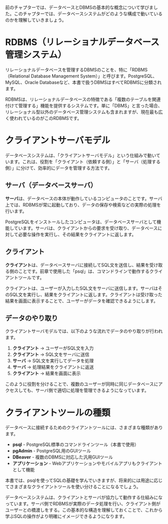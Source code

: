 前のチャプターでは、データベースとDBMSの基本的な概念について学びました。このチャプターでは、データベースシステムがどのような構成で動いているのかを理解していきましょう。

# RDBMS（リレーショナルデータベース管理システム）

リレーショナルデータベースを管理するDBMSのことを、特に「RDBMS（Relational Database Management System）」と呼びます。PostgreSQL、MySQL、Oracle Databaseなど、本書で扱うDBMSはすべてRDBMSに分類されます。

RDBMSは、リレーショナルデータベースの特徴である「複数のテーブルを関連付けて管理する」機能を提供するシステムです。単に「DBMS」と言った場合、リレーショナル型以外のデータベース管理システムも含まれますが、現在最も広く使われているのがこのRDBMSです。

# クライアントサーバモデル

データベースシステムは、「クライアントサーバモデル」という仕組みで動いています。これは、役割を「クライアント（依頼する側）」と「サーバ（処理する側）」に分けて、効率的にデータを管理する方法です。

## サーバ（データベースサーバ）

**サーバ**は、データベースの本体が動作しているコンピュータのことです。サーバ上では、RDBMSが常に起動しており、データの保存や検索などの実際の処理を行います。

PostgreSQLをインストールしたコンピュータは、データベースサーバとして機能しています。サーバは、クライアントからの要求を受け取り、データベースに対して必要な操作を実行し、その結果をクライアントに返します。

## クライアント

**クライアント**は、データベースサーバに接続してSQL文を送信し、結果を受け取る側のことです。前章で使用した「psql」は、コマンドラインで動作するクライアントツールです。

クライアントは、ユーザーが入力したSQL文をサーバに送信します。サーバはそのSQL文を実行し、結果をクライアントに返します。クライアントは受け取った結果を画面に表示することで、ユーザーがデータを確認できるようにします。

## データのやり取り

クライアントサーバモデルでは、以下のような流れでデータのやり取りが行われます。

1. **クライアント** → ユーザーがSQL文を入力
2. **クライアント** → SQL文をサーバに送信
3. **サーバ** → SQL文を実行してデータを処理
4. **サーバ** → 処理結果をクライアントに返送
5. **クライアント** → 結果を画面に表示

このように役割を分けることで、複数のユーザーが同時に同じデータベースにアクセスしても、サーバ側で適切に処理を管理できるようになっています。

# クライアントツールの種類

データベースに接続するためのクライアントツールには、さまざまな種類があります。

- **psql** - PostgreSQL標準のコマンドラインツール（本書で使用）
- **pgAdmin** - PostgreSQL用のGUIツール
- **DBeaver** - 複数のDBMSに対応した汎用GUIツール
- **アプリケーション** - Webアプリケーションやモバイルアプリもクライアントとして機能

本書では、psqlを使ってSQLの基礎を学んでいきますが、将来的には用途に応じてさまざまなクライアントツールを使い分けることになるでしょう。

データベースシステムは、クライアントとサーバが協力して動作する仕組みになっています。サーバ側でRDBMSが実際のデータ処理を行い、クライアント側がユーザーとの橋渡しをする。この基本的な構造を理解しておくことで、これから学ぶSQLの操作がより明確にイメージできるようになります。

